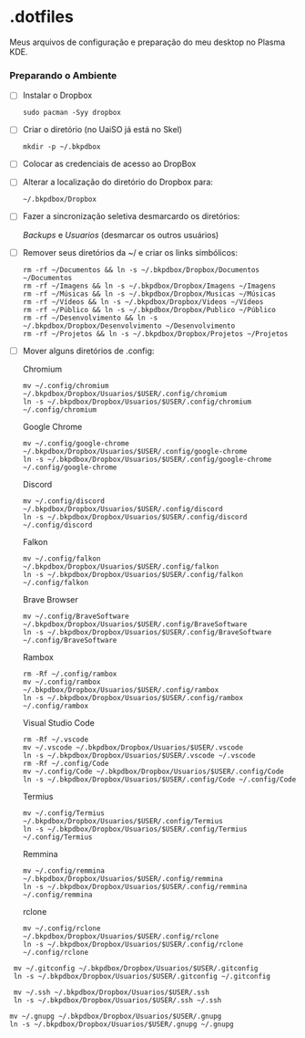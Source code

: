 # .dotfiles

Meus arquivos de configuração e preparação do meu desktop no Plasma KDE.

### Preparando o Ambiente

* [ ] Instalar o Dropbox
  ```
  sudo pacman -Syy dropbox
  ```
* [ ] Criar o diretório (no UaiSO já está no Skel)
  ```
  mkdir -p ~/.bkpdbox
  ```
* [ ] Colocar as credenciais de acesso ao DropBox
* [ ] Alterar a localização do diretório do Dropbox para:
  ```
  ~/.bkpdbox/Dropbox
  ```
* [ ] Fazer a sincronização seletiva desmarcardo os diretórios:

  *Backups* e *Usuarios* (desmarcar os outros usuários)
* [ ] Remover seus diretórios da ~/ e criar os links simbólicos:
  ```
  rm -rf ~/Documentos && ln -s ~/.bkpdbox/Dropbox/Documentos ~/Documentos
  rm -rf ~/Imagens && ln -s ~/.bkpdbox/Dropbox/Imagens ~/Imagens
  rm -rf ~/Músicas && ln -s ~/.bkpdbox/Dropbox/Musicas ~/Músicas
  rm -rf ~/Vídeos && ln -s ~/.bkpdbox/Dropbox/Videos ~/Vídeos
  rm -rf ~/Público && ln -s ~/.bkpdbox/Dropbox/Publico ~/Público
  rm -rf ~/Desenvolvimento && ln -s ~/.bkpdbox/Dropbox/Desenvolvimento ~/Desenvolvimento
  rm -rf ~/Projetos && ln -s ~/.bkpdbox/Dropbox/Projetos ~/Projetos
  ```
* [ ] Mover alguns diretórios de .config:
  
  Chromium
  ```
  mv ~/.config/chromium ~/.bkpdbox/Dropbox/Usuarios/$USER/.config/chromium
  ln -s ~/.bkpdbox/Dropbox/Usuarios/$USER/.config/chromium ~/.config/chromium
  ```

  Google Chrome
  ```
  mv ~/.config/google-chrome ~/.bkpdbox/Dropbox/Usuarios/$USER/.config/google-chrome
  ln -s ~/.bkpdbox/Dropbox/Usuarios/$USER/.config/google-chrome ~/.config/google-chrome
  ```

  Discord
  ```
  mv ~/.config/discord ~/.bkpdbox/Dropbox/Usuarios/$USER/.config/discord
  ln -s ~/.bkpdbox/Dropbox/Usuarios/$USER/.config/discord ~/.config/discord
  ```

  Falkon
   ```
  mv ~/.config/falkon ~/.bkpdbox/Dropbox/Usuarios/$USER/.config/falkon
  ln -s ~/.bkpdbox/Dropbox/Usuarios/$USER/.config/falkon ~/.config/falkon
  ```
  
  Brave Browser
   ```
  mv ~/.config/BraveSoftware ~/.bkpdbox/Dropbox/Usuarios/$USER/.config/BraveSoftware
  ln -s ~/.bkpdbox/Dropbox/Usuarios/$USER/.config/BraveSoftware ~/.config/BraveSoftware
  ```
  Rambox
   ```
  rm -Rf ~/.config/rambox
  mv ~/.config/rambox ~/.bkpdbox/Dropbox/Usuarios/$USER/.config/rambox
  ln -s ~/.bkpdbox/Dropbox/Usuarios/$USER/.config/rambox ~/.config/rambox
  ```
  Visual Studio Code
     ```
  rm -Rf ~/.vscode
  mv ~/.vscode ~/.bkpdbox/Dropbox/Usuarios/$USER/.vscode
  ln -s ~/.bkpdbox/Dropbox/Usuarios/$USER/.vscode ~/.vscode
  rm -Rf ~/.config/Code
  mv ~/.config/Code ~/.bkpdbox/Dropbox/Usuarios/$USER/.config/Code
  ln -s ~/.bkpdbox/Dropbox/Usuarios/$USER/.config/Code ~/.config/Code
  ```
  Termius
   ```
  mv ~/.config/Termius ~/.bkpdbox/Dropbox/Usuarios/$USER/.config/Termius
  ln -s ~/.bkpdbox/Dropbox/Usuarios/$USER/.config/Termius ~/.config/Termius
  ```
  Remmina
   ```
  mv ~/.config/remmina ~/.bkpdbox/Dropbox/Usuarios/$USER/.config/remmina
  ln -s ~/.bkpdbox/Dropbox/Usuarios/$USER/.config/remmina ~/.config/remmina
  ```
  rclone
   ```
  mv ~/.config/rclone ~/.bkpdbox/Dropbox/Usuarios/$USER/.config/rclone
  ln -s ~/.bkpdbox/Dropbox/Usuarios/$USER/.config/rclone ~/.config/rclone
  ```
  
  
 ```
  mv ~/.gitconfig ~/.bkpdbox/Dropbox/Usuarios/$USER/.gitconfig
  ln -s ~/.bkpdbox/Dropbox/Usuarios/$USER/.gitconfig ~/.gitconfig
  ```
  
 ```
  mv ~/.ssh ~/.bkpdbox/Dropbox/Usuarios/$USER/.ssh
  ln -s ~/.bkpdbox/Dropbox/Usuarios/$USER/.ssh ~/.ssh
  ```
  
   ```
  mv ~/.gnupg ~/.bkpdbox/Dropbox/Usuarios/$USER/.gnupg
  ln -s ~/.bkpdbox/Dropbox/Usuarios/$USER/.gnupg ~/.gnupg
  ```
